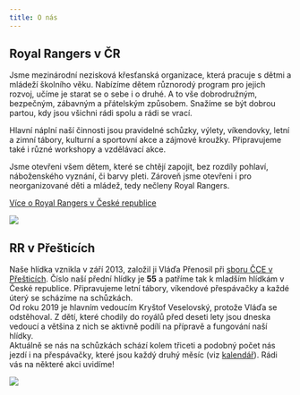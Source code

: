 ```yaml
---
title: O nás
---
```

## Royal Rangers v ČR

Jsme mezinárodní nezisková křesťanská organizace, která pracuje s dětmi a mládeží školního věku. Nabízíme dětem různorodý program pro jejich rozvoj, učíme je starat se o sebe i o druhé. A to vše dobrodružným, bezpečným, zábavným a přátelským způsobem. Snažíme se být dobrou partou, kdy jsou všichni rádi spolu a rádi se vrací.  
  
Hlavní náplní naší činnosti jsou pravidelné schůzky, výlety, víkendovky, letní a zimní tábory, kulturní a sportovní akce a zájmové kroužky. Připravujeme také i různé workshopy a vzdělávací akce.  
  
Jsme otevřeni všem dětem, které se chtějí zapojit, bez rozdíly pohlaví, náboženského vyznání, či barvy pleti. Zároveň jsme otevřeni i pro neorganizované děti a mládež, tedy nečleny Royal Rangers.

[Více o Royal Rangers v České republice](https://royalrangers.cz/)

![](https://prestice.royalrangers.cz/wp-content/uploads/royal-rangers-logo-male.png)

## RR v Přešticích

Naše hlídka vznikla v září 2013, založil ji Vláďa Přenosil při [sboru ČCE v Přešticích](https://prestice.evangnet.cz/). Číslo naší přední hlídky je **55** a patříme tak k mladším hlídkám v České republice. Připravujeme letní tábory, víkendové přespávačky a každé úterý se scházíme na schůzkách.  
Od roku 2019 je hlavním vedoucím Kryštof Veselovský, protože Vláďa se odstěhoval. Z dětí, které chodily do royálů před deseti lety jsou dneska vedoucí a většina z nich se aktivně podílí na přípravě a fungování naší hlídky.  
Aktuálně se nás na schůzkách schází kolem třiceti a podobný počet nás jezdí i na přespávačky, které jsou každý druhý měsíc (viz [kalendář](/page/kalendar)). Rádi vás na některé akci uvidíme!

![](https://prestice.royalrangers.cz/wp-content/uploads/DSCF5986_Original-768x528.jpeg)


